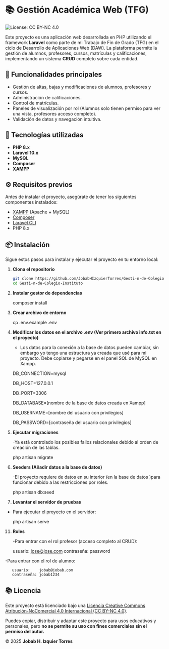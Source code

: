 # 📚 Gestión Académica Web (TFG)
![License: CC BY-NC 4.0](https://img.shields.io/badge/License-CC%20BY--NC%204.0-lightgrey.svg)

Este proyecto es una aplicación web desarrollada en PHP utilizando el framework **Laravel** como parte de mi Trabajo de Fin de Grado (TFG) en el ciclo de Desarrollo de Aplicaciones Web (DAW). La plataforma permite la gestión de alumnos, profesores, cursos, matrículas y calificaciones, implementando un sistema **CRUD** completo sobre cada entidad.

## 🚀 Funcionalidades principales

- Gestión de altas, bajas y modificaciones de alumnos, profesores y cursos.
- Administración de calificaciones.
- Control de matrículas.
- Paneles de visualización por rol (Alumnos solo tienen permiso para ver una vista, profesores acceso completo).
- Validación de datos y navegación intuitiva.

## 🧰 Tecnologías utilizadas

- **PHP 8.x**
- **Laravel 10.x**
- **MySQL**
- **Composer**
- **XAMPP**

## ⚙️ Requisitos previos

Antes de instalar el proyecto, asegúrate de tener los siguientes componentes instalados:

- [XAMPP](https://www.apachefriends.org/index.html) (Apache + MySQL)
- [Composer](https://getcomposer.org/)
- [Laravel CLI](https://laravel.com/docs/10.x/installation)
- PHP 8.x

## 📦 Instalación

Sigue estos pasos para instalar y ejecutar el proyecto en tu entorno local:

1. **Clona el repositorio**
   ```bash
   git clone https://github.com/JobabHIzquierTorres/Gesti-n-de-Colegio-Instituto.git
   cd Gesti-n-de-Colegio-Instituto
   
2. **Instalar gestor de dependencias**
   
   composer install

4. **Crear archivo de entorno**
   
    cp .env.example .env

6. **Modificar los datos en el archivo .env (Ver primero archivo info.txt en el proyecto)**
   
   - Los datos para la conexión a la base de datos pueden cambiar, sin embargo yo tengo una estructura ya creada que usé para mi proyecto. Debe copiarse y pegarse en el panel SQL de MySQL en Xampp.
     
    DB_CONNECTION=mysql
   
    DB_HOST=127.0.0.1
   
    DB_PORT=3306
   
    DB_DATABASE=[nombre de la base de datos creada en Xampp]
   
    DB_USERNAME=[nombre del usuario con privilegios]
   
    DB_PASSWORD=[contraseña del usuario con privilegios]

8. **Ejecutar migraciones**
   
   -Ya está controlado los posibles fallos relacionales debido al orden de creación de las tablas.
   
   php artisan migrate 

9. **Seeders (Añadir datos a la base de datos)**
   
   -El proyecto requiere de datos en su interior (en la base de datos )para funcionar debido a las restricciones por roles.
   
   php artisan db:seed

10. **Levantar el servidor de pruebas**
    
   - Para ejecutar el proyecto en el servidor:
     
     php artisan serve

11. **Roles**
    
    -Para entrar con el rol profesor (acceso completo al CRUD):
    
       usuario:    jose@jose.com
       contraseña: password
    
   -Para entrar con el rol de alumno:
   
       usuario:    jobab@jobab.com
       contraseña: jobab1234
   
## 📚 Licencia

Este proyecto está licenciado bajo una [Licencia Creative Commons Atribución-NoComercial 4.0 Internacional (CC BY-NC 4.0)](https://creativecommons.org/licenses/by-nc/4.0/).

Puedes copiar, distribuir y adaptar este proyecto para usos educativos y personales, pero **no se permite su uso con fines comerciales sin el permiso del autor.**

© 2025 **Jobab H. Izquier Torres**

